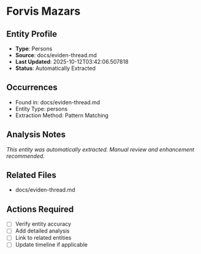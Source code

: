 # Forvis Mazars

## Entity Profile
- **Type**: Persons
- **Source**: docs/eviden-thread.md
- **Last Updated**: 2025-10-12T03:42:06.507818
- **Status**: Automatically Extracted

## Occurrences
- Found in: docs/eviden-thread.md
- Entity Type: persons
- Extraction Method: Pattern Matching

## Analysis Notes
*This entity was automatically extracted. Manual review and enhancement recommended.*

## Related Files
- docs/eviden-thread.md

## Actions Required
- [ ] Verify entity accuracy
- [ ] Add detailed analysis
- [ ] Link to related entities
- [ ] Update timeline if applicable
